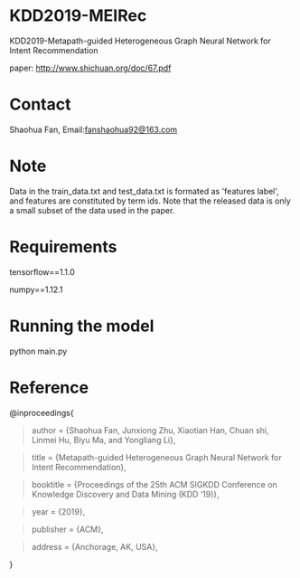 # KDD2019-MEIRec
KDD2019-Metapath-guided Heterogeneous Graph Neural Network for Intent Recommendation

paper: http://www.shichuan.org/doc/67.pdf

# Contact
Shaohua Fan, Email:fanshaohua92@163.com

# Note
Data in the train_data.txt and test_data.txt is formated as 'features label', and features are constituted by term ids. Note that the released data is only a small subset of the data used in the paper.

# Requirements
tensorflow==1.1.0

numpy==1.12.1

# Running the model
python main.py


# Reference
@inproceedings{

> author = {Shaohua Fan, Junxiong Zhu, Xiaotian Han, Chuan shi, Linmei Hu, Biyu Ma, and Yongliang Li},
 
> title = {Metapath-guided Heterogeneous Graph Neural Network for Intent Recommendation},
 
> booktitle = {Proceedings of the 25th ACM SIGKDD Conference on Knowledge Discovery and Data Mining (KDD ’19)},

> year = {2019}, 

> publisher = {ACM},

> address = {Anchorage, AK, USA},
 
}
